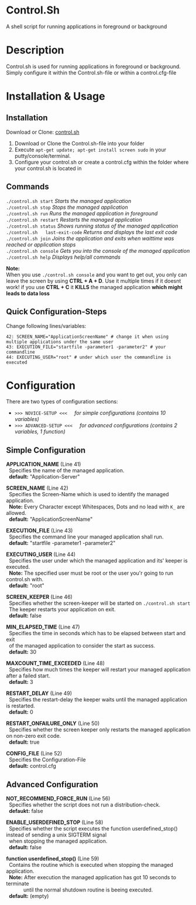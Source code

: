 # Control.Sh
A shell script for running applications in foreground or background

# Description

Control.sh is used for running applications in foreground or background.  
Simply configure it within the Control.sh-file or within a control.cfg-file

# Installation & Usage

## Installation

Download or Clone: [control.sh](control.sh)

1. Download or Clone the Control.sh-file into your folder  
2. Execute `apt-get update; apt-get install screen sudo` in your putty/console/terminal.  
3. Configure your control.sh or create a control.cfg within the folder where your control.sh is located in

## Commands
`./control.sh start` *Starts the managed application*  
`./control.sh stop` *Stops the managed application*  
`./control.sh run` *Runs the managed application in foreground*  
`./control.sh restart` *Restarts the managed application*  
`./control.sh status` *Shows running status of the managed application*  
`./control.sh	last-exit-code`		*Returns and displays the last exit code*  
`./control.sh join`  *Joins the application and exits when waittime was reached or application stops*  
`./control.sh console` *Gets you into the console of the managed application*  
`./control.sh help`  *Displays help/all commands*

**Note:**  
When you use `./control.sh console` and you want to get out, you only can leave the screen by using **CTRL + A + D**.
Use it multiple times if it doesnt work!
if you use **CTRL + C** it **KILLS** the managed application **which might leads to data loss**

## Quick Configuration-Steps

Change following lines/variables:
```
42: SCREEN_NAME="ApplicationScreenName" # change it when using multiple applications under the same user
43: EXECUTION_FILE="startfile -parameter1 -parameter2" # your commandline
44: EXECUTING_USER="root" # under which user the commandline is executed
```

# Configuration

There are two types of configuration sections:  
- `>>> NOVICE-SETUP <<<` &nbsp; &nbsp; *for simple configurations (contains 10 variables)*  
- `>>> ADVANCED-SETUP <<<` &nbsp; &nbsp; *for advanced configurations (contains 2 variables, 1 function)*

## Simple Configuration

**APPLICATION_NAME** (Line 41)  
 &nbsp; Specifies the name of the managed application.  
 &nbsp; **default:** "Application-Server"

**SCREEN_NAME** (Line 42)  
 &nbsp; Specifies the Screen-Name which is used to identify the managed application.  
 &nbsp; **Note:** Every Character except Whitespaces, Dots and no lead with `K_` are allowed.  
 &nbsp; **default:** "ApplicationScreenName"

**EXECUTION_FILE** (Line 43)  
 &nbsp; Specifies the command line your managed application shall run.  
 &nbsp; **default:** "startfile -parameter1 -parameter2"

**EXECUTING_USER** (Line 44)  
 &nbsp; Specifies the user under which the managed application and its' keeper is executed.  
 &nbsp; **Note:** The specified user must be root or the user you'r going to run control.sh with.  
 &nbsp; **default:** "root"

**SCREEN_KEEPER** (Line 46)  
 &nbsp; Specifies whether the screen-keeper will be started on `./control.sh start`  
 &nbsp; The keeper restarts your application on exit.  
 &nbsp; **default:** false

**MIN_ELAPSED_TIME** (Line 47)  
 &nbsp; Specifies the time in seconds which has to be elapsed between start and exit  
 &nbsp; of the managed application to consider the start as success.  
 &nbsp; **default:** 30

**MAXCOUNT_TIME_EXCEEDED** (Line 48)  
 &nbsp; Specifies how much times the keeper will restart your managed application after a failed start.  
 &nbsp; **default:** 3

**RESTART_DELAY** (Line 49)  
 &nbsp; Specifies the restart-delay the keeper waits until the managed application is restarted.  
 &nbsp; **default:** 0
 
 **RESTART_ONFAILURE_ONLY** (Line 50)  
 &nbsp; Specifies whether the screen keeper only restarts the managed application on non-zero exit code.  
 &nbsp; **default:** true

**CONFIG_FILE** (Line 52)  
 &nbsp; Specifies the Configuration-File  
 &nbsp; **default:** control.cfg

## Advanced Configuration

**NOT_RECOMMEND_FORCE_RUN** (Line 56)  
 &nbsp; Specifies whether the script does not run a distribution-check.  
 &nbsp; **defaukt:** false

**ENABLE_USERDEFINED_STOP** (Line 58)  
 &nbsp; Specifies whether the script executes the function userdefined_stop() instead of sending a unix SIGTERM signal  
 &nbsp; when stopping the managed application.  
 &nbsp; **default:** false

**function userdefined_stop()** (Line 59)  
 &nbsp; Contains the routine which is executed when stopping the managed application.  
 &nbsp; **Note:** After execution the managed application has got 10 seconds to terminate  
 &nbsp; &nbsp; &nbsp; &nbsp; &nbsp; &nbsp; until the normal shutdown routine is beeing executed.  
 &nbsp; **default:** (empty)


